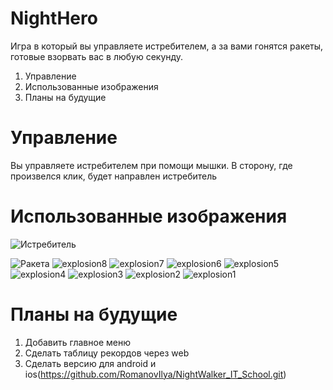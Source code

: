 # NightHero
Игра в который вы управляете истребителем, а за вами гонятся ракеты, готовые взорвать вас в любую секунду.

1. Управление
2. Использованные изображения 
3. Планы на будущие


# Управление
Вы управляете истребителем при помощи мышки. В сторону, где произвелся клик, будет направлен истребитель

# Использованные изображения 


![Истребитель](https://github.com/user-attachments/assets/fdd02b08-d589-46e2-b8bd-33283c00c777)

![Ракета](https://github.com/user-attachments/assets/8d21e1f4-3043-4732-8bef-5a882b83e094)
![explosion8](https://github.com/user-attachments/assets/fea93082-0264-4031-bc97-e41176d5ba93)
![explosion7](https://github.com/user-attachments/assets/d6c7d92b-fb4a-43f1-988e-58f00202a0cd)
![explosion6](https://github.com/user-attachments/assets/00ff818a-140d-4892-852f-33727aa75815)
![explosion5](https://github.com/user-attachments/assets/4a633c58-d936-4044-b6a7-30dfba875499)
![explosion4](https://github.com/user-attachments/assets/0e1deb4d-a83e-4ee8-8e3e-cbff0616248f)
![explosion3](https://github.com/user-attachments/assets/29bc8041-ac37-4a1b-8aec-4c78bb58bf79)
![explosion2](https://github.com/user-attachments/assets/a5feaf64-2d74-46ab-992a-a1ee65137601)
![explosion1](https://github.com/user-attachments/assets/86deeb11-79b7-4ac4-8cf0-217c3b4f9c3c)

# Планы на будущие
1. Добавить главное меню
2. Сделать таблицу рекордов через web
3. Сделать версию для android и ios(https://github.com/RomanovIlya/NightWalker_IT_School.git)
